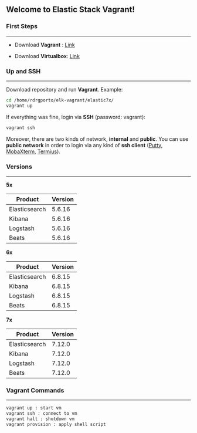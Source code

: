 ## Welcome to Elastic Stack Vagrant!

### First Steps
------

- Download **Vagrant** : [Link](https://www.vagrantup.com/downloads.html)

- Download **Virtualbox**: [Link](https://www.virtualbox.org/wiki/Downloads)

### Up and SSH
------

Download repository and run **Vagrant**. Example:

```bash
cd /home/rdrgporto/elk-vagrant/elastic7x/
vagrant up
```

If everything was fine, login via **SSH** (password: vagrant):

```bash
vagrant ssh
```

Moreover, there are two kinds of network, **internal** and **public**. You can use **public network** in order to login via any kind of **ssh client** ([Putty](https://www.putty.org/), [MobaXterm](https://mobaxterm.mobatek.net/), [Termius](https://www.termius.com/)).

### Versions
------

**5x**

| Product       | Version |
| ------------- | ------- |
| Elasticsearch | 5.6.16  |
| Kibana        | 5.6.16  |
| Logstash      | 5.6.16  |
| Beats         | 5.6.16  |

**6x**

| Product       | Version |
| ------------- | ------- |
| Elasticsearch | 6.8.15  |
| Kibana        | 6.8.15  |
| Logstash      | 6.8.15  |
| Beats         | 6.8.15  |

**7x**

| Product       | Version |
| ------------- | ------- |
| Elasticsearch | 7.12.0  |
| Kibana        | 7.12.0  |
| Logstash      | 7.12.0  |
| Beats         | 7.12.0  |

### Vagrant Commands
------

```bash
vagrant up : start vm
vagrant ssh : connect to vm
vagrant halt : shutdown vm
vagrant provision : apply shell script
```

